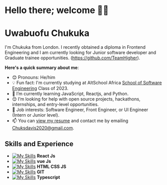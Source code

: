 # Hello there; welcome 👋🏾
# Uwabuofu Chukuka
I'm Chukuka from London. I recently obtained a diploma in Frontend Engineering and I am currently looking for Junior software developer and Graduate trainee opportunities. (https://github.com/TeamHigher). 

**Here's a quick summary about me**:

- 😊 Pronouns: He/him
- 💡 Fun fact: I'm currently studying at AltSchool Africa [School of Software Engineering](https://altschoolafrica.com/schools/engineering) Class of 2023.
- 🌱 I’m currently learning JavaScript, Reactjs, and Python.
- 😊 I’m looking for help with open source projects, hackathons, internships, and entry-level opportunities.
- 💼 Job interests: Software Engineer, Front Engineer, or UI Engineer (Intern or Junior level).
- 📫 You can [view my resume](#) and contact me by emailing Chuksdavis2020@gmail.com.

## Skills and Experience
 - [![My Skills](https://skillicons.dev/icons?i=react)](https://skillicons.dev) **React Js**
 - [![My Skills](https://skillicons.dev/icons?i=vue)](https://skillicons.dev) **vue Js**
 - [![My Skills](https://skillicons.dev/icons?i=html,css,js)](https://skillicons.dev) **HTML CSS JS**
 - [![My Skills](https://skillicons.dev/icons?i=git)](https://skillicons.dev) **GIT**
 - [![My Skills](https://skillicons.dev/icons?i=typescript)](https://skillicons.dev) **Typescript**
 


